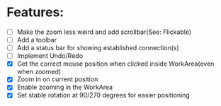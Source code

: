 # Features:
* [ ] Make the zoom less weird and add scrollbar(See: Flickable)
* [ ] Add a toolbar
* [ ] Add a status bar for showing established connection(s)
* [ ] Implement Undo/Redo
* [x] Get the correct mouse position when clicked inside WorkArea(even when zoomed)
* [x] Zoom in on current position
* [x] Enable zooming in the WorkArea
* [x] Set stable rotation at 90/270 degrees for easier positioning
